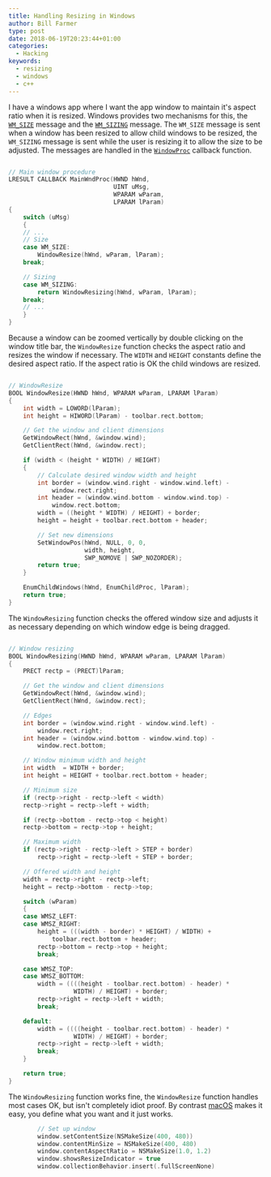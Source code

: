 ```yaml
---
title: Handling Resizing in Windows
author: Bill Farmer
type: post
date: 2018-06-19T20:23:44+01:00
categories:
  - Hacking
keywords:
  - resizing
  - windows
  - c++
---
```


I have a windows app where I want the app window to maintain it's
aspect ratio when it is resized. Windows provides two mechanisms for
this, the [`WM_SIZE`][0] message and the [`WM_SIZING`][1] message. The
`WM_SIZE` message is sent when a window has been resized to allow
child windows to be resized, the `WM_SIZING` message is sent while the
user is resizing it to allow the size to be adjusted. The messages are
handled in the [`WindowProc`][2] callback function.

```C++

// Main window procedure
LRESULT CALLBACK MainWndProc(HWND hWnd,
                             UINT uMsg,
                             WPARAM wParam,
                             LPARAM lParam)
{
    switch (uMsg)
    {
    // ...
	// Size
    case WM_SIZE:
        WindowResize(hWnd, wParam, lParam);
	break;

	// Sizing
    case WM_SIZING:
	    return WindowResizing(hWnd, wParam, lParam);
	break;
    // ...
    }
}
```

Because a window can be zoomed vertically by double clicking on the
window title bar, the `WindowResize` function checks the aspect ratio
and resizes the window if necessary. The `WIDTH` and `HEIGHT`
constants define the desired aspect ratio. If the aspect ratio is OK
the child windows are resized.

```C++

// WindowResize
BOOL WindowResize(HWND hWnd, WPARAM wParam, LPARAM lParam)
{
    int width = LOWORD(lParam);
    int height = HIWORD(lParam) - toolbar.rect.bottom;

    // Get the window and client dimensions
    GetWindowRect(hWnd, &window.wind);
    GetClientRect(hWnd, &window.rect);

    if (width < (height * WIDTH) / HEIGHT)
    {
        // Calculate desired window width and height
        int border = (window.wind.right - window.wind.left) -
            window.rect.right;
        int header = (window.wind.bottom - window.wind.top) -
            window.rect.bottom;
        width = ((height * WIDTH) / HEIGHT) + border;
        height = height + toolbar.rect.bottom + header;

        // Set new dimensions
        SetWindowPos(hWnd, NULL, 0, 0,
                     width, height,
                     SWP_NOMOVE | SWP_NOZORDER);
        return true;
    }

    EnumChildWindows(hWnd, EnumChildProc, lParam);
    return true;
}
```

The `WindowResizing` function checks the offered window size and
adjusts it as necessary depending on which window edge is being
dragged.

```C++

// Window resizing
BOOL WindowResizing(HWND hWnd, WPARAM wParam, LPARAM lParam)
{
    PRECT rectp = (PRECT)lParam;

    // Get the window and client dimensions
    GetWindowRect(hWnd, &window.wind);
    GetClientRect(hWnd, &window.rect);

    // Edges
    int border = (window.wind.right - window.wind.left) -
        window.rect.right;
    int header = (window.wind.bottom - window.wind.top) -
        window.rect.bottom;

    // Window minimum width and height
    int width  = WIDTH + border;
    int height = HEIGHT + toolbar.rect.bottom + header;

    // Minimum size
    if (rectp->right - rectp->left < width)
	rectp->right = rectp->left + width;

    if (rectp->bottom - rectp->top < height)
	rectp->bottom = rectp->top + height;

    // Maximum width
    if (rectp->right - rectp->left > STEP + border)
        rectp->right = rectp->left + STEP + border;

    // Offered width and height
    width = rectp->right - rectp->left;
    height = rectp->bottom - rectp->top;

    switch (wParam)
    {
    case WMSZ_LEFT:
    case WMSZ_RIGHT:
        height = (((width - border) * HEIGHT) / WIDTH) +
            toolbar.rect.bottom + header;
        rectp->bottom = rectp->top + height;
        break;

    case WMSZ_TOP:
    case WMSZ_BOTTOM:
        width = ((((height - toolbar.rect.bottom) - header) *
                  WIDTH) / HEIGHT) + border;
        rectp->right = rectp->left + width;
        break;

    default:
        width = ((((height - toolbar.rect.bottom) - header) *
                  WIDTH) / HEIGHT) + border;
        rectp->right = rectp->left + width;
        break;
    }

    return true;
}
```

The `WindowResizing` function works fine, the `WindowResize` function
handles most cases OK, but isn't completely idiot proof. By contrast
[macOS][3] makes it easy, you define what you want and it just works.

```Swift
        // Set up window
        window.setContentSize(NSMakeSize(400, 480))
        window.contentMinSize = NSMakeSize(400, 480)
        window.contentAspectRatio = NSMakeSize(1.0, 1.2)
        window.showsResizeIndicator = true
        window.collectionBehavior.insert(.fullScreenNone)
```

 [0]: https://msdn.microsoft.com/en-us/library/windows/desktop/ms632646(v=vs.85).aspx
 [1]: https://msdn.microsoft.com/en-us/library/windows/desktop/ms632647(v=vs.85).aspx
 [2]: https://msdn.microsoft.com/en-us/library/windows/desktop/ms633573(v=vs.85).aspx
 [3]: https://developer.apple.com/documentation/appkit/nswindow
